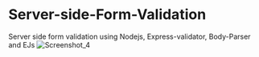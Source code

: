 # Server-side-Form-Validation
 Server side form validation using Nodejs, Express-validator, Body-Parser and EJs
![Screenshot_4](https://user-images.githubusercontent.com/37056819/163691835-80d99f7e-883c-4c86-b0a9-356b410e574c.png)
